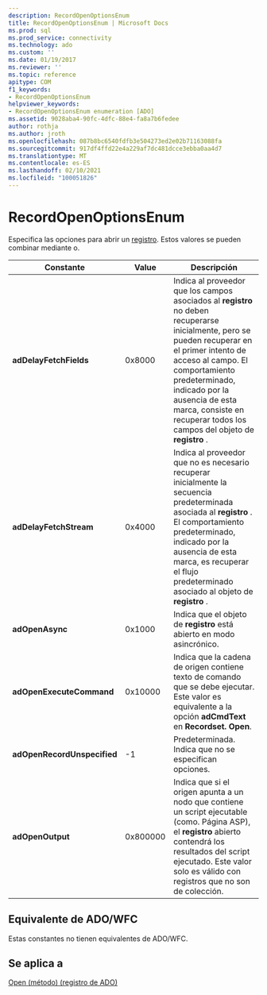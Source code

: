 ```yaml
---
description: RecordOpenOptionsEnum
title: RecordOpenOptionsEnum | Microsoft Docs
ms.prod: sql
ms.prod_service: connectivity
ms.technology: ado
ms.custom: ''
ms.date: 01/19/2017
ms.reviewer: ''
ms.topic: reference
apitype: COM
f1_keywords:
- RecordOpenOptionsEnum
helpviewer_keywords:
- RecordOpenOptionsEnum enumeration [ADO]
ms.assetid: 9028aba4-90fc-4dfc-88e4-fa8a7b6fedee
author: rothja
ms.author: jroth
ms.openlocfilehash: 087b8bc6540fdfb3e504273ed2e02b71163088fa
ms.sourcegitcommit: 917df4ffd22e4a229af7dc481dcce3ebba0aa4d7
ms.translationtype: MT
ms.contentlocale: es-ES
ms.lasthandoff: 02/10/2021
ms.locfileid: "100051826"
---
```

# <a name="recordopenoptionsenum"></a>RecordOpenOptionsEnum
Especifica las opciones para abrir un [registro](./record-object-ado.md). Estos valores se pueden combinar mediante o.  
  
|Constante|Value|Descripción|  
|--------------|-----------|-----------------|  
|**adDelayFetchFields**|0x8000|Indica al proveedor que los campos asociados al **registro** no deben recuperarse inicialmente, pero se pueden recuperar en el primer intento de acceso al campo. El comportamiento predeterminado, indicado por la ausencia de esta marca, consiste en recuperar todos los campos del objeto de **registro** .|  
|**adDelayFetchStream**|0x4000|Indica al proveedor que no es necesario recuperar inicialmente la secuencia predeterminada asociada al **registro** . El comportamiento predeterminado, indicado por la ausencia de esta marca, es recuperar el flujo predeterminado asociado al objeto de **registro** .|  
|**adOpenAsync**|0x1000|Indica que el objeto de **registro** está abierto en modo asincrónico.|  
|**adOpenExecuteCommand**|0x10000|Indica que la cadena de origen contiene texto de comando que se debe ejecutar. Este valor es equivalente a la opción **adCmdText** en **Recordset. Open**.|  
|**adOpenRecordUnspecified**|-1|Predeterminada. Indica que no se especifican opciones.|  
|**adOpenOutput**|0x800000|Indica que si el origen apunta a un nodo que contiene un script ejecutable (como. Página ASP), el **registro** abierto contendrá los resultados del script ejecutado. Este valor solo es válido con registros que no son de colección.|  
  
## <a name="adowfc-equivalent"></a>Equivalente de ADO/WFC  
 Estas constantes no tienen equivalentes de ADO/WFC.  
  
## <a name="applies-to"></a>Se aplica a  
 [Open (método) (registro de ADO)](./open-method-ado-record.md)
